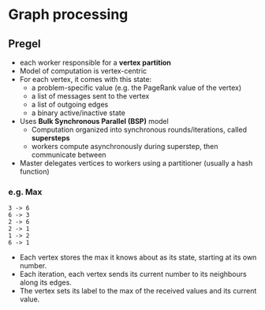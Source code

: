 # Graph processing

## Pregel
- each worker responsible for a **vertex partition**
- Model of computation is vertex-centric
- For each vertex, it comes with this state:
  - a problem-specific value (e.g. the PageRank value of the vertex)
  - a list of messages sent to the vertex
  - a list of outgoing edges
  - a binary active/inactive state
- Uses **Bulk Synchronous Parallel (BSP)** model
  - Computation organized into synchronous rounds/iterations, called **supersteps**
  - workers compute asynchronously during superstep, then communicate between
- Master delegates vertices to workers using a partitioner (usually a hash function)

### e.g. Max
```
3 -> 6
6 -> 3
2 -> 6
2 -> 1
1 -> 2
6 -> 1
```

- Each vertex stores the max it knows about as its state, starting at its own number.
- Each iteration, each vertex sends its current number to its neighbours along its edges.
- The vertex sets its label to the max of the received values and its current value.
